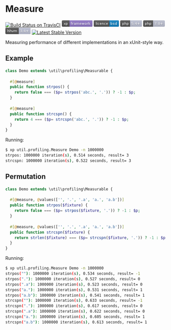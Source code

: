 Measure
=======

[![Build Status on TravisCI](https://secure.travis-ci.org/xp-forge/measure.svg)](http://travis-ci.org/xp-forge/measure)
[![XP Framework Module](https://raw.githubusercontent.com/xp-framework/web/master/static/xp-framework-badge.png)](https://github.com/xp-framework/core)
[![BSD Licence](https://raw.githubusercontent.com/xp-framework/web/master/static/licence-bsd.png)](https://github.com/xp-framework/core/blob/master/LICENCE.md)
[![Required PHP 5.4+](https://raw.githubusercontent.com/xp-framework/web/master/static/php-5_4plus.png)](http://php.net/)
[![Required PHP 7.0+](https://raw.githubusercontent.com/xp-framework/web/master/static/php-7_0plus.png)](http://php.net/)
[![Required HHVM 3.4+](https://raw.githubusercontent.com/xp-framework/web/master/static/hhvm-3_4plus.png)](http://hhvm.com/)
[![Latest Stable Version](https://poser.pugx.org/xp-forge/measure/version.png)](https://packagist.org/packages/xp-forge/measure)

Measuring performance of different implementations in an xUnit-style way.

Example
-------

```php
class Demo extends \util\profiling\Measurable {
  
  #[@measure]
  public function strpos() {
    return false === ($p= strpos('abc.', '.')) ? -1 : $p;
  }

  #[@measure]
  public function strcspn() {
    return 4 === ($p= strcspn('abc.', '.')) ? -1 : $p;
  }
}
```

Running:

```sh
$ xp util.profiling.Measure Demo -n 1000000
strpos: 1000000 iteration(s), 0.514 seconds, result= 3
strcspn: 1000000 iteration(s), 0.522 seconds, result= 3
```

Permutation
-----------

```php
class Demo extends \util\profiling\Measurable {

  #[@measure, @values(['', '.', '.a', 'a.', 'a.b'])]
  public function strpos($fixture) {
    return false === ($p= strpos($fixture, '.')) ? -1 : $p;
  }

  #[@measure, @values(['', '.', '.a', 'a.', 'a.b'])]
  public function strcspn($fixture) {
    return strlen($fixture) === ($p= strcspn($fixture, '.')) ? -1 : $p;
  }
}
```

Running:

```sh
$ xp util.profiling.Measure Demo -n 1000000
strpos(""): 1000000 iteration(s), 0.534 seconds, result= -1
strpos("."): 1000000 iteration(s), 0.527 seconds, result= 0
strpos(".a"): 1000000 iteration(s), 0.523 seconds, result= 0
strpos("a."): 1000000 iteration(s), 0.531 seconds, result= 1
strpos("a.b"): 1000000 iteration(s), 0.541 seconds, result= 1
strcspn(""): 1000000 iteration(s), 0.633 seconds, result= -1
strcspn("."): 1000000 iteration(s), 0.617 seconds, result= 0
strcspn(".a"): 1000000 iteration(s), 0.622 seconds, result= 0
strcspn("a."): 1000000 iteration(s), 0.605 seconds, result= 1
strcspn("a.b"): 1000000 iteration(s), 0.613 seconds, result= 1
```